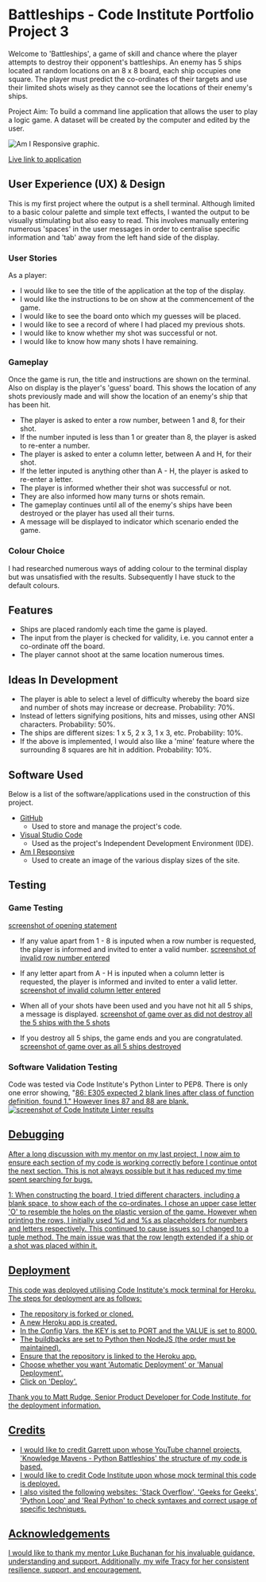 # **Battleships - Code Institute Portfolio Project 3**

Welcome to 'Battleships', a game of skill and chance where the player attempts to destroy their opponent's battleships.
An enemy has 5 ships located at random locations on an 8 x 8 board, each ship occupies one square. The player must predict the co-ordinates of their targets and use their limited shots wisely as they cannot see the locations of their enemy's ships.

Project Aim: To build a command line application that allows the user to play a logic game. A dataset will be created by the computer and edited by the user.

![Am I Responsive graphic](./assets/images/).

[Live link to application](https://)

## **User Experience (UX) & Design**

This is my first project where the output is a shell terminal. Although limited to a basic colour palette and simple text effects, I wanted the output to be visually stimulating but also easy to read. This involves manually entering numerous 'spaces' in the user messages in order to centralise specific information and 'tab' away from the left hand side of the display.  

### **User Stories**

As a player:
- I would like to see the title of the application at the top of the display.
- I would like the instructions to be on show at the commencement of the game.
- I would like to see the board onto which my guesses will be placed.
- I would like to see a record of where I had placed my previous shots.
- I would like to know whether my shot was successful or not.
- I would like to know how many shots I have remaining.

### **Gameplay**

Once the game is run, the title and instructions are shown on the terminal. Also on display is the player's 'guess' board.
This shows the location of any shots previously made and will show the location of an enemy's ship that has been hit.

- The player is asked to enter a row number, between 1 and 8, for their shot.
- If the number inputed is less than 1 or greater than 8, the player is asked to re-enter a number. 
- The player is asked to enter a column letter, between A and H, for their shot.
- If the letter inputed is anything other than A - H, the player is asked to re-enter a letter.
- The player is informed whether their shot was successful or not.
- They are also informed how many turns or shots remain.
- The gameplay continues until all of the enemy's ships have been destroyed or the player has used all their turns.
- A message will be displayed to indicator which scenario ended the game.

### **Colour Choice**

I had researched numerous ways of adding colour to the terminal display but was unsatisfied with the results. Subsequently I have stuck to the default colours.


## **Features**

- Ships are placed randomly each time the game is played.
- The input from the player is checked for validity, i.e. you cannot enter a co-ordinate off the board.
- The player cannot shoot at the same location numerous times.

## **Ideas In Development**

- The player is able to select a level of difficulty whereby the board size and number of shots may increase or decrease. Probability: 70%.
- Instead of letters signifying positions, hits and misses, using other ANSI characters. Probability: 50%.
- The ships are different sizes: 1 x 5, 2 x 3, 1 x 3, etc. Probability: 10%.
- If the above is implemented, I would also like a 'mine' feature where the surrounding 8 squares are hit in addition. Probability: 10%.

## **Software Used**

Below is a list of the software/applications used in the construction of this project.

- [GitHub](https://github.com/)
  - Used to store and manage the project's code.
- [Visual Studio Code](https://code.visualstudio.com/)
  - Used as the project's Independent Development Environment (IDE).
- [Am I Responsive](https://ui.dev/amiresponsive)
  - Used to create an image of the various display sizes of the site.

## **Testing**

### **Game Testing**
[screenshot of opening statement](C:/Users/rober/PP3_Battleships/assets/Opening_stmt.png)

- If any value apart from 1 - 8 is inputed when a row number is requested, the player is informed and invited to enter a valid number.
[screenshot of invalid row number entered](C:/Users/rober/PP3_Battleships/assets/invalid_row_number.png)

- If any letter apart from A - H is inputed when a column letter is requested, the player is informed and invited to enter a valid letter.
[screenshot of invalid column letter entered](C:/Users/rober/PP3_Battleships/assets/invalid_column_letter.png)

- When all of your shots have been used and you have not hit all 5 ships, a message is displayed.
[screenshot of game over as did not destroy all the 5 ships with the 5 shots](C:/Users/rober/PP3_Battleships/assets/out_of_shots.png)

- If you destroy all 5 ships, the game ends and you are congratulated.
[screenshot of game over as all 5 ships destroyed](C:/Users/rober/PP3_Battleships/assets/congratulations.png)

### Software Validation Testing

Code was tested via Code Institute's Python Linter to PEP8. There is only one error showing, "<u>86<u>: E305 expected 2 blank lines after class of function definition, found 1." However lines 87 and 88 are blank.
![screenshot of Code Institute Linter results](C:/Users/rober/PP3_Battleships/assets/CI_Linter.png)


## **Debugging**

After a long discussion with my mentor on my last project, I now aim to ensure each section of my code is working correctly before I continue ontot the next section. This is not always possible but it has reduced my time spent searching for bugs.

1: When constructing the board, I tried different characters, including a blank space, to show each of the co-ordinates. I chose an upper case letter 'O' to resemble the holes on the plastic version of the game. However when printing the rows, I initially used %d and %s as placeholders for numbers and letters respectively. This continued to cause issues so I changed to a tuple method. The main issue was that the row length extended if a ship or a shot was placed within it. 

## **Deployment**

This code was deployed utilising Code Institute's mock terminal for Heroku.
The steps for deployment are as follows:
- The repository is forked or cloned.
- A new Heroku app is created.
- In the Config Vars, the KEY is set to PORT and the VALUE is set to 8000.
- The buildbacks are set to Python then NodeJS (the order must be maintained).
- Ensure that the repository is linked to the Heroku app.
- Choose whether you want 'Automatic Deployment' or 'Manual Deployment'.
- Click on 'Deploy'.

Thank you to Matt Rudge, Senior Product Developer for Code Institute, for the deployment information.

## **Credits**

- I would like to credit Garrett upon whose YouTube channel projects, 'Knowledge Mavens - Python Battleships' the structure of my code is based.
- I would like to credit Code Institute upon whose mock terminal this code is deployed.
- I also visited the following websites: 'Stack Overflow', 'Geeks for Geeks', 'Python Loop' and 'Real Python' to check syntaxes and correct usage of specific techniques.

## **Acknowledgements**

I would like to thank my mentor Luke Buchanan for his invaluable guidance, understanding and support. Additionally, my wife Tracy for her consistent resilience, support, and encouragement.
